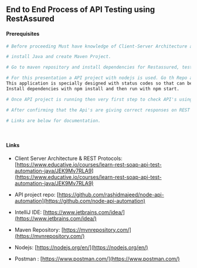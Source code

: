 ## End to End Process of API Testing using RestAssured

#### Prerequisites 

```bash
# Before proceeding Must have knowledge of Client-Server Architecture and how REST/SOAP protocols. 

# install Java and create Maven Project.

# Go to maven repository and install dependencies for Restassured, testNG, schema validator etc...

# For this presentation a API project with nodejs is used. Go th Repo and download it. 
This application is specially designed with status codes so that can be useful for API automation learning.
Install dependencies with npm install and then run with npm start.

# Once API project is running then very first step to check API's using Postman or insomnia or using any tool.

# After confirming that the Api's are giving correct responses on REST protocols then start automation.

# Links are below for documentation.

```
</br>

#### Links
* Client Server Architecture & REST Protocols: [https://www.educative.io/courses/learn-rest-soap-api-test-automation-java/JEK9Mv7RLA9](https://www.educative.io/courses/learn-rest-soap-api-test-automation-java/JEK9Mv7RLA9)

* API project repo: [https://github.com/rashidmajeed/node-api-automation](https://github.com/node-api-automation)

* IntelliJ IDE: [https://www.jetbrains.com/idea/](https://www.jetbrains.com/idea/)

* Maven Repository: [https://mvnrepository.com/](https://mvnrepository.com/)

* Nodejs: [https://nodejs.org/en/](https://nodejs.org/en/)

* Postman : [https://www.postman.com/](https://www.postman.com/)
